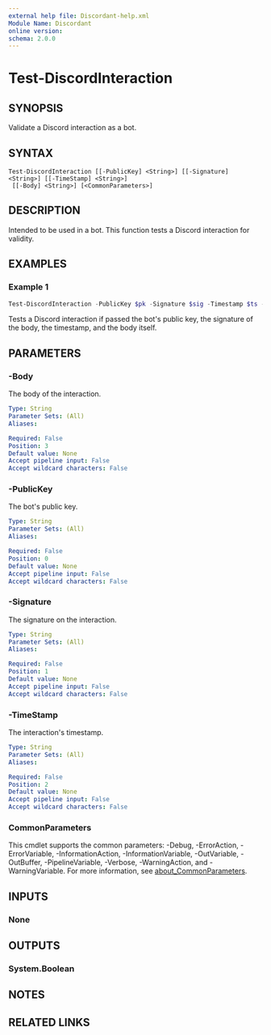 ```yaml
---
external help file: Discordant-help.xml
Module Name: Discordant
online version:
schema: 2.0.0
---
```


# Test-DiscordInteraction

## SYNOPSIS
Validate a Discord interaction as a bot.

## SYNTAX

```
Test-DiscordInteraction [[-PublicKey] <String>] [[-Signature] <String>] [[-TimeStamp] <String>]
 [[-Body] <String>] [<CommonParameters>]
```

## DESCRIPTION
Intended to be used in a bot. This function tests a Discord interaction for validity.

## EXAMPLES

### Example 1
```powershell
Test-DiscordInteraction -PublicKey $pk -Signature $sig -Timestamp $ts -Body $body
```

Tests a Discord interaction if passed the bot's public key, the signature of the body, the timestamp, and the body itself.

## PARAMETERS

### -Body
The body of the interaction.

```yaml
Type: String
Parameter Sets: (All)
Aliases:

Required: False
Position: 3
Default value: None
Accept pipeline input: False
Accept wildcard characters: False
```

### -PublicKey
The bot's public key.

```yaml
Type: String
Parameter Sets: (All)
Aliases:

Required: False
Position: 0
Default value: None
Accept pipeline input: False
Accept wildcard characters: False
```

### -Signature
The signature on the interaction.

```yaml
Type: String
Parameter Sets: (All)
Aliases:

Required: False
Position: 1
Default value: None
Accept pipeline input: False
Accept wildcard characters: False
```

### -TimeStamp
The interaction's timestamp.

```yaml
Type: String
Parameter Sets: (All)
Aliases:

Required: False
Position: 2
Default value: None
Accept pipeline input: False
Accept wildcard characters: False
```

### CommonParameters
This cmdlet supports the common parameters: -Debug, -ErrorAction, -ErrorVariable, -InformationAction, -InformationVariable, -OutVariable, -OutBuffer, -PipelineVariable, -Verbose, -WarningAction, and -WarningVariable. For more information, see [about_CommonParameters](http://go.microsoft.com/fwlink/?LinkID=113216).

## INPUTS

### None

## OUTPUTS

### System.Boolean

## NOTES

## RELATED LINKS
